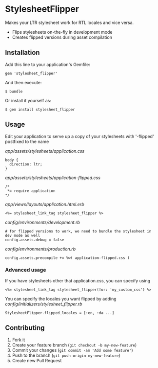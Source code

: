 # StylesheetFlipper

Makes your LTR stylesheet work for RTL locales and vice versa.

* Flips stylesheets on-the-fly in development mode
* Creates flipped versions during asset compilation

## Installation

Add this line to your application's Gemfile:

    gem 'stylesheet_flipper'

And then execute:

    $ bundle

Or install it yourself as:

    $ gem install stylesheet_flipper

## Usage

Edit your application to serve up a copy of your stylesheets with '-flipped' postfixed to the name

*app/assets/stylesheets/application.css*

    body {
      direction: ltr;
    }

*app/assets/stylesheets/application-flipped.css*

    /*
     *= require application
    */

*app/views/layouts/application.html.erb*

    <%= stylesheet_link_tag stylesheet_flipper %>

*config/environments/development.rb*

    # for flipped versions to work, we need to bundle the stylesheet in dev mode as well
    config.assets.debug = false

*config/environments/production.rb*

    config.assets.precompile += %w( application-flipped.css )

### Advanced usage

If you have stylesheets other that application.css, you can specify using

    <%= stylesheet_link_tag stylesheet_flipper(for: 'my_custom_css') %>

You can specify the locales you want flipped by adding *config/initializers/stylesheet_flipper.rb*

    StylesheetFlipper.flipped_locales = [:en, :da ...]

## Contributing

1. Fork it
2. Create your feature branch (`git checkout -b my-new-feature`)
3. Commit your changes (`git commit -am 'Add some feature'`)
4. Push to the branch (`git push origin my-new-feature`)
5. Create new Pull Request
